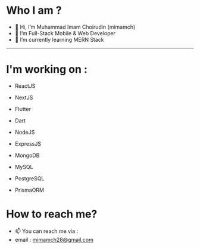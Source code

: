 # Who I am ? 
- 👋 Hi, I’m Muhammad Imam Choirudin (mimamch)
- 👀 I’m Full-Stack Mobile & Web Developer
- 🌱 I’m currently learning MERN Stack
---
# I'm working on :
- ReactJS
- NextJS

- Flutter
- Dart

- NodeJS
- ExpressJS

- MongoDB
- MySQL
- PostgreSQL
- PrismaORM

# How to reach me?

- 📫 You can reach me via : 
- email : mimamch28@gmail.com

